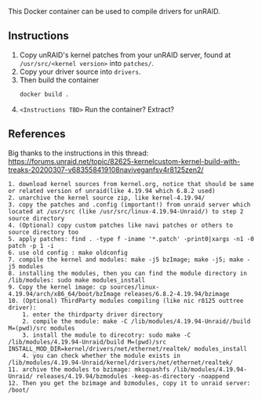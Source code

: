 This Docker container can be used to compile drivers for unRAID. 

## Instructions

1. Copy unRAID's kernel patches from your unRAID server, found at `/usr/src/<kernel version>` into `patches/`.
1. Copy your driver source into `drivers`.
1. Then build the container
    ```sh
    docker build .
    ```
1. `<Instructions TBD>` Run the container? Extract?

## References

Big thanks to the instructions in this thread: https://forums.unraid.net/topic/82625-kernelcustom-kernel-build-with-treaks-20200307-v683558419108naviveganfsv4r8125zen2/

```
1. download kernel sources from kernel.org, notice that should be same or related version of unraid(like 4.19.94 which 6.8.2 used)
2. unarchive the kernel source zip, like kernel-4.19.94/
3. copy the patches and .config (important!) from unraid server which located at /usr/src (like /usr/src/linux-4.19.94-Unraid/) to step 2 source directory
4. (Optional) copy custom patches like navi patches or others to source directory too
5. apply patches: find . -type f -iname '*.patch' -print0|xargs -n1 -0 patch -p 1 -i
6. use old config : make oldconfig
7. compile the kernel and modules: make -j5 bzImage; make -j5; make -j5 modules
8. installing the modules, then you can find the module directory in /lib/modules: sudo make modules_install
9. Copy the kernel image: cp sources/linux-4.19.94/arch/x86_64/boot/bzImage releases/6.8.2-4.19.94/bzimage
10. (Optional) ThirdParty modules compiling (like nic r8125 outtree driver):
    1. enter the thirdparty driver directory
    2. compile the module: make -C /lib/modules/4.19.94-Unraid//build M=(pwd)/src modules
    3. install the module to direcotry: sudo make -C /lib/modules/4.19.94-Unraid/build M=(pwd)/src INSTALL_MOD_DIR=kernel/drivers/net/ethernet/realtek/ modules_install
    4. you can check whether the module exists in /lib/modules/4.19.94-Unraid/kernel/drivers/net/ethernet/realtek/
11. archive the modules to bzimage: mksquashfs /lib/modules/4.19.94-Unraid/ releases/4.19.94/bzmodules -keep-as-directory -noappend
12. Then you get the bzimage and bzmodules, copy it to unraid server: /boot/

```